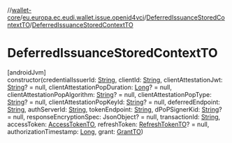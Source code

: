 //[wallet-core](../../../index.md)/[eu.europa.ec.eudi.wallet.issue.openid4vci](../index.md)/[DeferredIssuanceStoredContextTO](index.md)/[DeferredIssuanceStoredContextTO](-deferred-issuance-stored-context-t-o.md)

# DeferredIssuanceStoredContextTO

[androidJvm]\
constructor(credentialIssuerId: [String](https://kotlinlang.org/api/latest/jvm/stdlib/kotlin-stdlib/kotlin/-string/index.html), clientId: [String](https://kotlinlang.org/api/latest/jvm/stdlib/kotlin-stdlib/kotlin/-string/index.html), clientAttestationJwt: [String](https://kotlinlang.org/api/latest/jvm/stdlib/kotlin-stdlib/kotlin/-string/index.html)? = null, clientAttestationPopDuration: [Long](https://kotlinlang.org/api/latest/jvm/stdlib/kotlin-stdlib/kotlin/-long/index.html)? = null, clientAttestationPopAlgorithm: [String](https://kotlinlang.org/api/latest/jvm/stdlib/kotlin-stdlib/kotlin/-string/index.html)? = null, clientAttestationPopType: [String](https://kotlinlang.org/api/latest/jvm/stdlib/kotlin-stdlib/kotlin/-string/index.html)? = null, clientAttestationPopKeyId: [String](https://kotlinlang.org/api/latest/jvm/stdlib/kotlin-stdlib/kotlin/-string/index.html)? = null, deferredEndpoint: [String](https://kotlinlang.org/api/latest/jvm/stdlib/kotlin-stdlib/kotlin/-string/index.html), authServerId: [String](https://kotlinlang.org/api/latest/jvm/stdlib/kotlin-stdlib/kotlin/-string/index.html), tokenEndpoint: [String](https://kotlinlang.org/api/latest/jvm/stdlib/kotlin-stdlib/kotlin/-string/index.html), dPoPSignerKid: [String](https://kotlinlang.org/api/latest/jvm/stdlib/kotlin-stdlib/kotlin/-string/index.html)? = null, responseEncryptionSpec: JsonObject? = null, transactionId: [String](https://kotlinlang.org/api/latest/jvm/stdlib/kotlin-stdlib/kotlin/-string/index.html), accessToken: [AccessTokenTO](../-access-token-t-o/index.md), refreshToken: [RefreshTokenTO](../-refresh-token-t-o/index.md)? = null, authorizationTimestamp: [Long](https://kotlinlang.org/api/latest/jvm/stdlib/kotlin-stdlib/kotlin/-long/index.html), grant: [GrantTO](../-grant-t-o/index.md))

